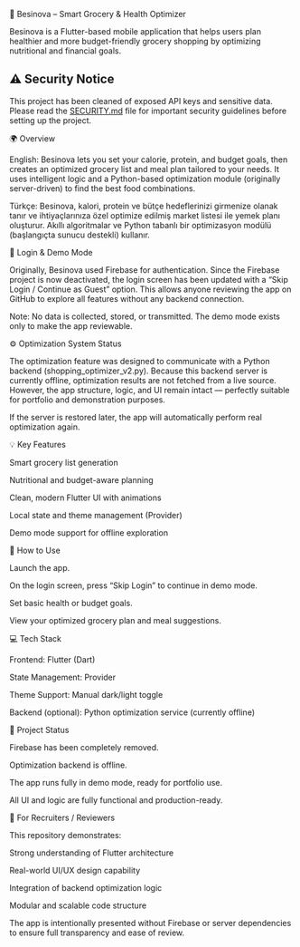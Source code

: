 🥦 Besinova – Smart Grocery & Health Optimizer

Besinova is a Flutter-based mobile application that helps users plan healthier and more budget-friendly grocery shopping by optimizing nutritional and financial goals.

## ⚠️ Security Notice

This project has been cleaned of exposed API keys and sensitive data. Please read the [SECURITY.md](SECURITY.md) file for important security guidelines before setting up the project.

🌍 Overview

English:
Besinova lets you set your calorie, protein, and budget goals, then creates an optimized grocery list and meal plan tailored to your needs. It uses intelligent logic and a Python-based optimization module (originally server-driven) to find the best food combinations.

Türkçe:
Besinova, kalori, protein ve bütçe hedeflerinizi girmenize olanak tanır ve ihtiyaçlarınıza özel optimize edilmiş market listesi ile yemek planı oluşturur. Akıllı algoritmalar ve Python tabanlı bir optimizasyon modülü (başlangıçta sunucu destekli) kullanır.

🔐 Login & Demo Mode

Originally, Besinova used Firebase for authentication.
Since the Firebase project is now deactivated, the login screen has been updated with a “Skip Login / Continue as Guest” option.
This allows anyone reviewing the app on GitHub to explore all features without any backend connection.

Note: No data is collected, stored, or transmitted. The demo mode exists only to make the app reviewable.

⚙️ Optimization System Status

The optimization feature was designed to communicate with a Python backend (shopping_optimizer_v2.py).
Because this backend server is currently offline, optimization results are not fetched from a live source.
However, the app structure, logic, and UI remain intact — perfectly suitable for portfolio and demonstration purposes.

If the server is restored later, the app will automatically perform real optimization again.

💡 Key Features

Smart grocery list generation

Nutritional and budget-aware planning

Clean, modern Flutter UI with animations

Local state and theme management (Provider)

Demo mode support for offline exploration

🧭 How to Use

Launch the app.

On the login screen, press “Skip Login” to continue in demo mode.

Set basic health or budget goals.

View your optimized grocery plan and meal suggestions.

💻 Tech Stack

Frontend: Flutter (Dart)

State Management: Provider

Theme Support: Manual dark/light toggle

Backend (optional): Python optimization service (currently offline)

📂 Project Status

Firebase has been completely removed.

Optimization backend is offline.

The app runs fully in demo mode, ready for portfolio use.

All UI and logic are fully functional and production-ready.

🧾 For Recruiters / Reviewers

This repository demonstrates:

Strong understanding of Flutter architecture

Real-world UI/UX design capability

Integration of backend optimization logic

Modular and scalable code structure

The app is intentionally presented without Firebase or server dependencies to ensure full transparency and ease of review.